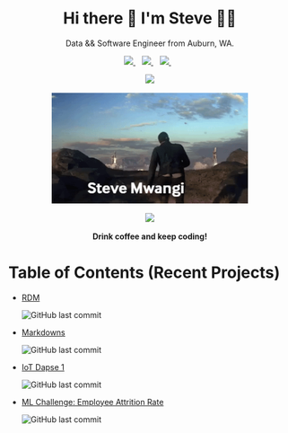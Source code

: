 <h1 align='center'>
  Hi there 👋 I'm Steve 👨‍💻
</h1>

<p align='center'>
  Data && Software Engineer from Auburn, WA.
</p>



<p align='center'>

  <a href="https://www.linkedin.com/in/stevegmwangi">
    <img src="https://img.shields.io/badge/linkedin-%230077B5.svg?&style=for-the-badge&logo=linkedin&logoColor=white" />
  </a>&nbsp;&nbsp;

  <a href="https://instagram.com/steve.xenios">
    <img src="https://img.shields.io/badge/instagram-%23E4405F.svg?&style=for-the-badge&logo=instagram&logoColor=white" />        
  </a>&nbsp;&nbsp;

  <a href="https://www.facebook.com/stevexenios/">
    <img src="https://img.shields.io/badge/facebook-%231877F2.svg?&style=for-the-badge&logo=facebook&logoColor=white" />
  </a>&nbsp;&nbsp;
</p>

<p align='center'>
  <a href="#"><img src="https://github-readme-stats.vercel.app/api?username=stevexenios&show_icons=true&count_private=true&theme=dark" width="350"></a>
</p>



<p align='center'>
  <img src="sm.gif" alt="" width="350"/>
</p>

<p align='center'>
  <a href="#"><img src="https://badges.pufler.dev/visits/stevexenios/stevexenios"></a> 
</p>

<p align='center'>
  <strong> Drink coffee and keep coding!</strong> 
</p>

# Table of Contents (Recent Projects)

* [RDM](https://github.com/stevexenios/RDM) 
          <p>![GitHub last commit](https://img.shields.io/github/last-commit/stevexenios/RDM?color=green&style=for-the-badge)</p>

* [Markdowns](https://github.com/stevexenios/MARKDOWNS) 
          <p>![GitHub last commit](https://img.shields.io/github/last-commit/stevexenios/MARKDOWNS?color=blue&style=for-the-badge)</p>
          
* [IoT Dapse 1](https://github.com/stevexenios/INSIGHT_DAPSE) 
          <p>![GitHub last commit](https://img.shields.io/github/last-commit/stevexenios/INSIGHT_DAPSE?color=green&style=for-the-badge)</p>

* [ML Challenge: Employee Attrition Rate](https://github.com/stevexenios/HE_CHALLENGES) 
          <p>![GitHub last commit](https://img.shields.io/github/last-commit/stevexenios/HE_CHALLENGES?color=green&style=for-the-badge)</p>
          


